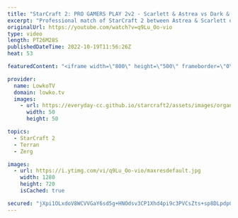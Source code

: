 ```yaml
---
title: "StarCraft 2: PRO GAMERS PLAY 2v2 - Scarlett & Astrea vs Dark & ByuN!"
excerpt: "Professional match of StarCraft 2 between Astrea & Scarlett on team North America and ByuN and Dark on team South Korea. Fantastic game on the 2v2 map \"Nightscape LE\".  OlimoLeague on Patreon: https://www.patreon.com/olimoley  Support my work on Patreon: https://www.patreon.com/lowkotv Become a YouTube"
originalUrl: https://youtube.com/watch?v=q9Lu_Oo-vio
type: video
length: PT26M28S
publishedDateTime: 2022-10-19T11:56:26Z
heat: 53

featuredContent: "<iframe width=\"800\" height=\"500\" frameborder=\"0\" src=\"https://www.youtube.com/embed/q9Lu_Oo-vio\" allow=\"accelerometer; autoplay; encrypted-media; gyroscope; picture-in-picture\" allowfullscreen></iframe>"

provider:
  name: LowkoTV
  domain: lowko.tv
  images:
    - url: https://everyday-cc.github.io/starcraft2/assets/images/organizations/lowko.tv-50x50.jpg
      width: 50
      height: 50

topics:
  - StarCraft 2
  - Terran
  - Zerg

images:
  - url: https://i.ytimg.com/vi/q9Lu_Oo-vio/maxresdefault.jpg
    width: 1280
    height: 720
    isCached: true

secured: "jXpi1OLxdoV8WCVVGaY6sd5g+HNOdsv3CP1Xhd4pi9c3PVCsZts+sp8DLpdp0ecPKpQLTcYgp2MdP9LhVSFA3GXwvC0+UvkdijFfAuUKVPRRjgsc2Mh3oltC/sodXpPtNN7T2UjBpbeedyHnYmbK7e1dAaaytDH5zwE8r+B7cvWsCGpWhKvfx5KaTdcf6n8eqXgfxxj4SoFPlpm9b8wGY8Kn8qKjlY4vppb18kLvhOWWoi0LEboz6Q0q6uMCIG+q3Uil1VyOLJKyh/bipjy1PTZ5O2LZeFq+MF+NVUcylxbc3svOKGmONC/5pSnYd4OrA1zmV0E8kaRAuca2wGHoshqHJZFVg8+hdrdIb0dP6pn1Umn8vI/oTGnGTBb6Y/99SkTgSjjpsoCPlO6tKKN2jMYQnyjLK5RH/3rureY8G4Y=;EFAGuTH9bo0Ug6McHCWu4g=="
---
```


